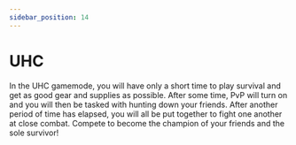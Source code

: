 ```yaml
---
sidebar_position: 14
---
```


# UHC

In the UHC gamemode, you will have only a short time to play survival and get as good gear and supplies as possible. After some time, PvP will turn on and you will then be tasked with hunting down your friends. After another period of time has elapsed, you will all be put together to fight one another at close combat. Compete to become the champion of your friends and the sole survivor!

